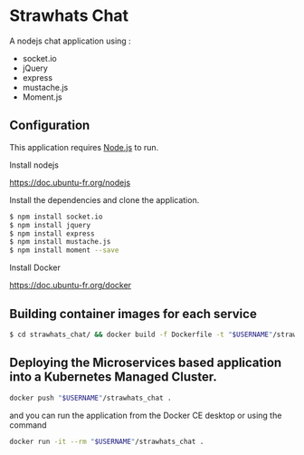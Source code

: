 # Strawhats Chat

A nodejs chat application using :
  
  - socket.io
  - jQuery
  - express
  - mustache.js
  - Moment.js

## Configuration 

This application requires [Node.js](https://nodejs.org/) to run.

Install nodejs

https://doc.ubuntu-fr.org/nodejs


Install the dependencies and clone the application.

```sh
$ npm install socket.io
$ npm install jquery
$ npm install express
$ npm install mustache.js
$ npm install moment --save
```

Install Docker

https://doc.ubuntu-fr.org/docker


## Building container images for each service

```sh
$ cd strawhats_chat/ && docker build -f Dockerfile -t "$USERNAME"/strawhats_chat .
```

## Deploying the Microservices based application into a Kubernetes Managed Cluster.


```sh
docker push "$USERNAME"/strawhats_chat .
```

and you can run the application from the Docker CE desktop or using the command 

```sh
docker run -it --rm "$USERNAME"/strawhats_chat .
```
